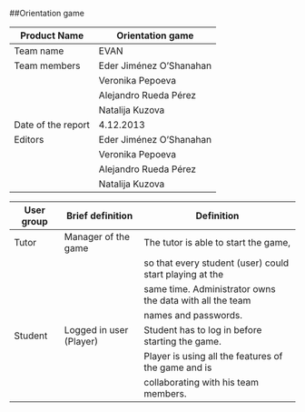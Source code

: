##Orientation game

| Product Name        | Orientation game         |
|---------------------|--------------------------|
| Team name           | EVAN                     |                         
| Team members        | Eder Jiménez O’Shanahan  |
|                     | Veronika Pepoeva         |
|                     | Alejandro Rueda Pérez    |
|                     | Natalija Kuzova          |
| Date of the report  | 4.12.2013                |
| Editors             | Eder Jiménez O’Shanahan  |
|                     | Veronika Pepoeva         |
|                     | Alejandro Rueda Pérez    | 
|                     | Natalija Kuzova          |





| User group                 | Brief definition          | Definition                                               |
|----------------------------|---------------------------|----------------------------------------------------------|
| Tutor                      | Manager of the game       | The tutor is able to start the game,                     |
|                            |                           | so that every student (user) could start playing at the  |
|                            |                           | same time. Administrator owns the data with all the team |
|                            |                           | names and passwords.                                     |
| Student                    | Logged in user (Player)   | Student has to log in before starting the game.          |
|                            |                           | Player is using all the features of the game and is      |
|                            |                           | collaborating with his team members.                     |

